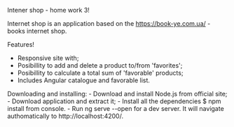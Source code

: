 Intener shop - home work 3!

Internet shop is an application based on the https://book-ye.com.ua/ - books internet shop.


 Features!

  - Responsive site with;
  - Posibillity to add and delete a product to/from 'favorites';
  - Posibillity to calculate a total sum of 'favorable' products;
  - Includes Angular catalogue and favorable list.
  

Downloading and installing:
    - Download and install Node.js from official site;
    - Download application and extract it;
    - Install all the dependencies 
        $ npm install from console. 
    - Run ng serve --open for a dev server. It will navigate authomatically to http://localhost:4200/. 

